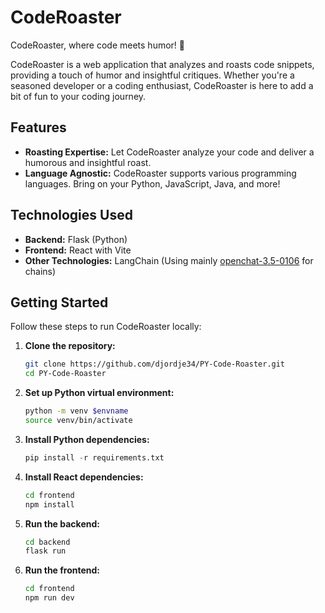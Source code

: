 # CodeRoaster

CodeRoaster, where code meets humor! 🚀

CodeRoaster is a web application that analyzes and roasts code snippets, providing a touch of humor and insightful critiques. Whether you're a seasoned developer or a coding enthusiast, CodeRoaster is here to add a bit of fun to your coding journey.

## Features

- **Roasting Expertise:** Let CodeRoaster analyze your code and deliver a humorous and insightful roast.
- **Language Agnostic:** CodeRoaster supports various programming languages. Bring on your Python, JavaScript, Java, and more!

## Technologies Used

- **Backend:** Flask (Python)
- **Frontend:** React with Vite
- **Other Technologies:** LangChain (Using mainly [openchat-3.5-0106](https://huggingface.co/openchat/openchat-3.5-0106) for chains)

## Getting Started

Follow these steps to run CodeRoaster locally:

1. **Clone the repository:**
    ```bash
    git clone https://github.com/djordje34/PY-Code-Roaster.git
    cd PY-Code-Roaster
    ```
   
2. **Set up Python virtual environment:**
    ```bash
    python -m venv $envname
    source venv/bin/activate
    ```
    
3. **Install Python dependencies:**
    ```py
    pip install -r requirements.txt
    ```
4. **Install React dependencies:**
    ```bash
    cd frontend
    npm install
    ```
5. **Run the backend:**
    ```bash
    cd backend
    flask run
    ```
6. **Run the frontend:**
    ```bash
    cd frontend
    npm run dev
    ```
